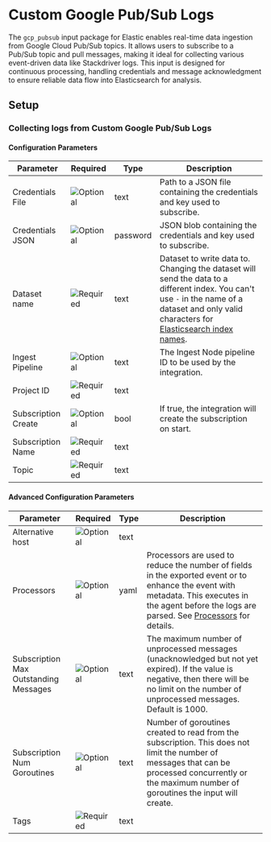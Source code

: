 # Custom Google Pub/Sub Logs

The `gcp_pubsub` input package for Elastic enables real-time data ingestion from Google Cloud Pub/Sub topics. It allows users to subscribe to a Pub/Sub topic and pull messages, making it ideal for collecting various event-driven data like
Stackdriver logs. This input is designed for continuous processing, handling credentials and message acknowledgment to ensure reliable data flow into Elasticsearch for analysis.


## Setup

### Collecting logs from Custom Google Pub/Sub Logs

#### Configuration Parameters

| Parameter |  Required | Type | Description |
| --- | --- | --- | --- |
| Credentials File | ![Optional](https://img.shields.io/badge/✘-fed10c?style=flat) | text | Path to a JSON file containing the credentials and key used to subscribe.  |
| Credentials JSON | ![Optional](https://img.shields.io/badge/✘-fed10c?style=flat) | password | JSON blob containing the credentials and key used to subscribe.  |
| Dataset name | ![Required](https://img.shields.io/badge/✔-93c93e?style=flat) | text | Dataset to write data to. Changing the dataset will send the data to a different index. You can't use `-` in the name of a dataset and only valid characters for [Elasticsearch index names](https://www.elastic.co/guide/en/elasticsearch/reference/current/docs-index_.html).   |
| Ingest Pipeline | ![Optional](https://img.shields.io/badge/✘-fed10c?style=flat) | text | The Ingest Node pipeline ID to be used by the integration.   |
| Project ID | ![Required](https://img.shields.io/badge/✔-93c93e?style=flat) | text |   |
| Subscription Create | ![Optional](https://img.shields.io/badge/✘-fed10c?style=flat) | bool | If true, the integration will create the subscription on start.  |
| Subscription Name | ![Required](https://img.shields.io/badge/✔-93c93e?style=flat) | text |   |
| Topic | ![Required](https://img.shields.io/badge/✔-93c93e?style=flat) | text |   |

#### Advanced Configuration Parameters

| Parameter |  Required | Type | Description |
| --- | --- | --- | --- |
| Alternative host | ![Optional](https://img.shields.io/badge/✘-fed10c?style=flat) | text |   |
| Processors | ![Optional](https://img.shields.io/badge/✘-fed10c?style=flat) | yaml | Processors are used to reduce the number of fields in the exported event or to enhance the event with metadata. This executes in the agent before the logs are parsed. See [Processors](https://www.elastic.co/guide/en/beats/filebeat/current/filtering-and-enhancing-data.html) for details.   |
| Subscription Max Outstanding Messages | ![Optional](https://img.shields.io/badge/✘-fed10c?style=flat) | text | The maximum number of unprocessed messages (unacknowledged but not yet expired). If the value is negative, then there will be no limit on the number of unprocessed messages. Default is 1000.  |
| Subscription Num Goroutines | ![Optional](https://img.shields.io/badge/✘-fed10c?style=flat) | text | Number of goroutines created to read from the subscription. This does not limit the number of messages that can be processed concurrently or the maximum number of goroutines the input will create.  |
| Tags | ![Required](https://img.shields.io/badge/✔-93c93e?style=flat) | text |   |

